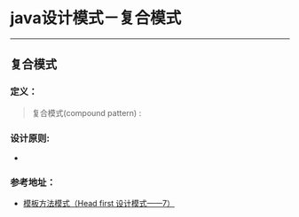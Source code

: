 # java设计模式－复合模式

---

## 复合模式

### 定义：

> 复合模式(compound pattern) :

### 设计原则:

- 
  

### 参考地址：

- [模板方法模式（Head first 设计模式——7）](http://www.cnblogs.com/lzhp/p/3404514.html)